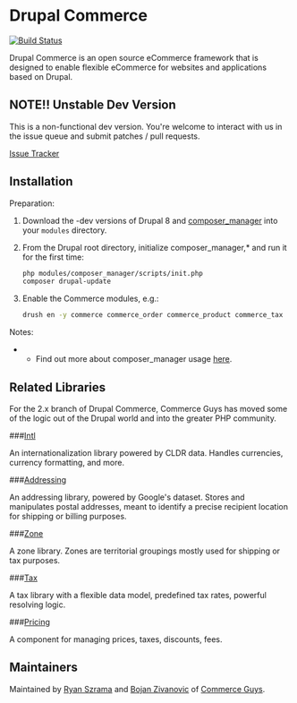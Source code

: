 Drupal Commerce
===============
[![Build Status](https://travis-ci.org/commerceguys/commerce.svg?branch=8.x-2.x)](https://travis-ci.org/commerceguys/commerce)

Drupal Commerce is an open source eCommerce framework that is designed to
enable flexible eCommerce for websites and applications based on Drupal.

NOTE!! Unstable Dev Version
---------------------------

This is a non-functional dev version. You're welcome to interact with us in the
issue queue and submit patches / pull requests.

[Issue Tracker](https://drupal.org/project/issues/commerce)

Installation
-------------

Preparation:

1. Download the -dev versions of Drupal 8 and [composer_manager](https://drupal.org/project/composer_manager) into your
   `modules` directory.

2. From the Drupal root directory, initialize composer_manager,* and run it for the first time:

   ```sh
   php modules/composer_manager/scripts/init.php
   composer drupal-update
   ```

3. Enable the Commerce modules, e.g.:

   ```sh
   drush en -y commerce commerce_order commerce_product commerce_tax
   ```

Notes:
- * Find out more about composer_manager usage [here](https://www.drupal.org/node/2405811).

Related Libraries
------------------

For the 2.x branch of Drupal Commerce, Commerce Guys has moved some of the logic
out of the Drupal world and into the greater PHP community.

###[Intl](https://github.com/commerceguys/intl)

An internationalization library powered by CLDR data.
Handles currencies, currency formatting, and more.

###[Addressing](https://github.com/commerceguys/addressing)

An addressing library, powered by Google's dataset.
Stores and manipulates postal addresses, meant to identify a precise recipient location for shipping or billing purposes.

###[Zone](https://github.com/commerceguys/zone)

A zone library. Zones are territorial groupings mostly used for shipping or tax purposes.

###[Tax](https://github.com/commerceguys/tax)

A tax library with a flexible data model, predefined tax rates, powerful resolving logic.

###[Pricing](https://github.com/commerceguys/pricing)

A component for managing prices, taxes, discounts, fees.

Maintainers
-----------

Maintained by [Ryan Szrama](https://www.drupal.org/u/rszrama) and
[Bojan Zivanovic](https://www.drupal.org/u/bojanz) of
[Commerce Guys](http://commerceguys.com/).
